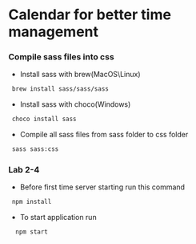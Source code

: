# Calendar for better time management

### Compile sass files into css

 - Install sass with brew(MacOS\Linux)

 ```bash
  brew install sass/sass/sass
 ```

 - Install sass with choco(Windows)

 ```bash
  choco install sass
 ```

 - Compile all sass files from sass folder to css folder

 ```bash
  sass sass:css
 ```

### Lab 2-4

 - Before first time server starting run this command

 ```bash
  npm install
 ```

 - To start application run

 ```bash
   npm start
 ```
